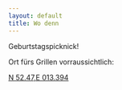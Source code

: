 ```yaml
---
layout: default
title: Wo denn
---
```

Geburtstagspicknick!

Ort fürs Grillen vorraussichtlich:

[N 52.47,E 013.394](https://www.google.de/maps/place/52°28'12.6"N+13°23'39.6"E/@52.4701667,13.3943333,15z)
